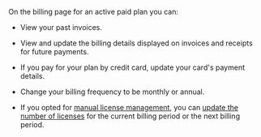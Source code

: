 On the billing page for an active paid plan you can:

- View your past invoices.

- View and update the billing details displayed on invoices and receipts
  for future payments.

- If you pay for your plan by credit card, update your card's payment
  details.

- Change your billing frequency to be monthly or annual.

- If you opted for [manual license
  management](#how-does-manual-license-management-work), you can [update
  the number of licenses](#manually-update-number-of-licenses)
  for the current billing period or the next billing period.

